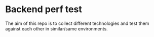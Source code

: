 # Backend perf test

The aim of this repo is to collect different technologies and test them against 
each other in similar/same environments.
